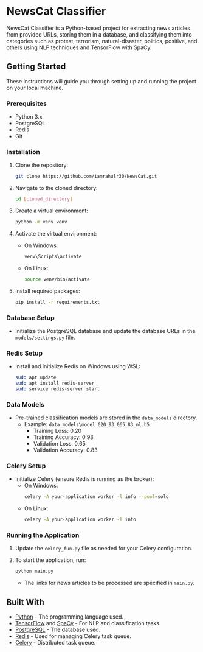 # NewsCat Classifier

NewsCat Classifier is a Python-based project for extracting news articles from provided URLs, storing them in a database, and classifying them into categories such as protest, terrorism, natural-disaster, politics, positive, and others using NLP techniques and TensorFlow with SpaCy.

## Getting Started

These instructions will guide you through setting up and running the project on your local machine.

### Prerequisites

- Python 3.x
- PostgreSQL
- Redis
- Git

### Installation

1. Clone the repository:
    ```bash
    git clone https://github.com/iamrahulr30/NewsCat.git
    ```

2. Navigate to the cloned directory:
    ```bash
    cd [cloned_directory]
    ```

3. Create a virtual environment:
    ```bash
    python -m venv venv
    ```

4. Activate the virtual environment:
   - On Windows:
     ```bash
     venv\Scripts\activate
     ```
   - On Linux:
     ```bash
     source venv/bin/activate
     ```

5. Install required packages:
    ```bash
    pip install -r requirements.txt
    ```

### Database Setup

- Initialize the PostgreSQL database and update the database URLs in the `models/settings.py` file.

### Redis Setup

- Install and initialize Redis on Windows using WSL:
    ```bash
    sudo apt update
    sudo apt install redis-server
    sudo service redis-server start
    ```

### Data Models

- Pre-trained classification models are stored in the `data_models` directory.
    - Example: `data_models\model_020_93_065_83_nl.h5`
        - Training Loss: 0.20
        - Training Accuracy: 0.93
        - Validation Loss: 0.65
        - Validation Accuracy: 0.83

### Celery Setup

- Initialize Celery (ensure Redis is running as the broker):
   - On Windows:
     ```bash
     celery -A your-application worker -l info --pool=solo
     ```
   - On Linux:
     ```bash
     celery -A your-application worker -l info
     ```

### Running the Application

1. Update the `celery_fun.py` file as needed for your Celery configuration.

2. To start the application, run:
    ```bash
    python main.py
    ```
   - The links for news articles to be processed are specified in `main.py`.

## Built With

- [Python](https://www.python.org/) - The programming language used.
- [TensorFlow](https://www.tensorflow.org/) and [SpaCy](https://spacy.io/) - For NLP and classification tasks.
- [PostgreSQL](https://www.postgresql.org/) - The database used.
- [Redis](https://redis.io/) - Used for managing Celery task queue.
- [Celery](https://docs.celeryproject.org/en/stable/) - Distributed task queue.


